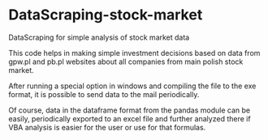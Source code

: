 # DataScraping-stock-market
DataScraping for simple analysis of stock market data

This code helps in making simple investment decisions based on data from gpw.pl and pb.pl websites about all companies from main polish stock market. 

After running a special option in windows and compiling the file to the exe format, it is possible to send data to the mail periodically.

Of course, data in the dataframe format from the pandas module can be easily, periodically exported to an excel file and further analyzed there if VBA analysis is easier for the user or use for that formulas.
